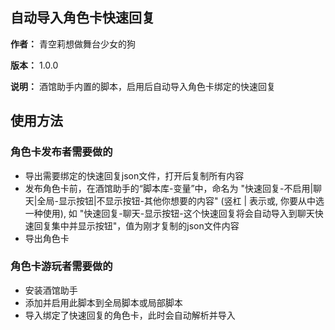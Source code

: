 ## 自动导入角色卡快速回复

**作者：** 青空莉想做舞台少女的狗

**版本：** 1.0.0

**说明：** 酒馆助手内置的脚本，启用后自动导入角色卡绑定的快速回复

## 使用方法

### 角色卡发布者需要做的

- 导出需要绑定的快速回复json文件，打开后复制所有内容
- 发布角色卡前，在酒馆助手的“脚本库-变量”中，命名为 "快速回复-不启用|聊天|全局-显示按钮|不显示按钮-其他你想要的内容" (竖杠 | 表示或, 你要从中选一种使用), 如 "快速回复-聊天-显示按钮-这个快速回复将会自动导入到聊天快速回复集中并显示按钮"，值为刚才复制的json文件内容
- 导出角色卡

### 角色卡游玩者需要做的

- 安装酒馆助手
- 添加并启用此脚本到全局脚本或局部脚本
- 导入绑定了快速回复的角色卡，此时会自动解析并导入
